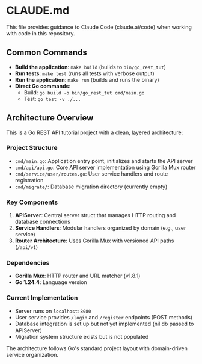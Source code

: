 # CLAUDE.md

This file provides guidance to Claude Code (claude.ai/code) when working with code in this repository.

## Common Commands

- **Build the application**: `make build` (builds to `bin/go_rest_tut`)
- **Run tests**: `make test` (runs all tests with verbose output)
- **Run the application**: `make run` (builds and runs the binary)
- **Direct Go commands**:
  - Build: `go build -o bin/go_rest_tut cmd/main.go`
  - Test: `go test -v ./...`

## Architecture Overview

This is a Go REST API tutorial project with a clean, layered architecture:

### Project Structure
- `cmd/main.go`: Application entry point, initializes and starts the API server
- `cmd/api/api.go`: Core API server implementation using Gorilla Mux router
- `cmd/service/user/routes.go`: User service handlers and route registration
- `cmd/migrate/`: Database migration directory (currently empty)

### Key Components
1. **APIServer**: Central server struct that manages HTTP routing and database connections
2. **Service Handlers**: Modular handlers organized by domain (e.g., user service)
3. **Router Architecture**: Uses Gorilla Mux with versioned API paths (`/api/v1`)

### Dependencies
- **Gorilla Mux**: HTTP router and URL matcher (v1.8.1)
- **Go 1.24.4**: Language version

### Current Implementation
- Server runs on `localhost:8080`
- User service provides `/login` and `/register` endpoints (POST methods)
- Database integration is set up but not yet implemented (nil db passed to APIServer)
- Migration system structure exists but is not populated

The architecture follows Go's standard project layout with domain-driven service organization.